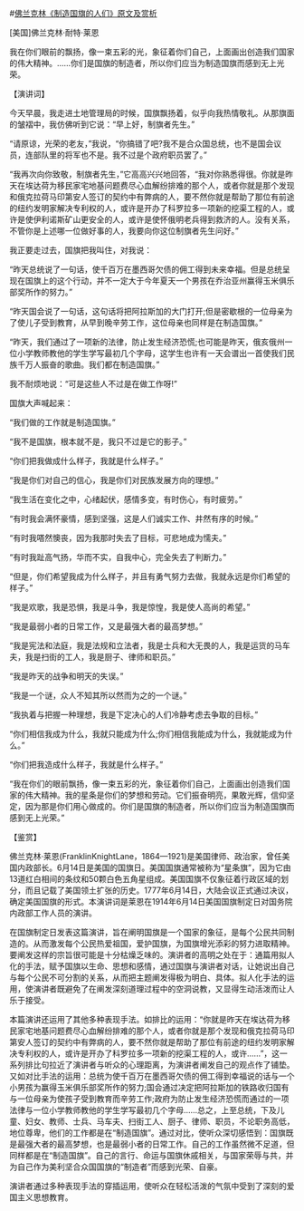 #[佛兰克林《制造国旗的人们》原文及赏析](https://www.vrrw.net/wx/14493.html)

[美国]佛兰克林·耐特·莱恩

我在你们眼前的飘扬，像一束五彩的光，象征着你们自己，上面画出创造我们国家的伟大精神。……你们是国旗的制造者，所以你们应当为制造国旗而感到无上光荣。

【演讲词】

今天早晨，我走进土地管理局的时候，国旗飘扬着，似乎向我热情敬礼。从那旗面的皱褶中，我仿佛听到它说：“早上好，制旗者先生。”

“请原谅，光荣的老友，”我说，“你搞错了吧?我不是合众国总统，也不是国会议员，连部队里的将军也不是。我不过是个政府职员罢了。”

“我再次向你致敬，制旗者先生，”它高高兴兴地回答，“我对你熟悉得很。你就是昨天在埃达荷为移民家宅地基问题费尽心血解纷排难的那个人，或者你就是那个发现和俄克拉荷马印第安人签订的契约中有弊病的人，要不然你就是帮助了那位有前途的纽约发明家解决专利权的人，或许是开办了科罗拉多一项新的挖渠工程的人，或许是使伊利诺斯矿山更安全的人，或许是使怀俄明老兵得到救济的人。没有关系，不管你是上述哪一位做好事的人，我要向你这位制旗者先生问好。”

我正要走过去，国旗把我叫住，对我说：

“昨天总统说了一句话，使千百万在墨西哥欠债的佣工得到未来幸福。但是总统呈现在国旗上的这个行动，并不一定大于今年夏天一个男孩在乔治亚州赢得玉米俱乐部奖所作的努力。”

“昨天国会说了一句话，这句话将把阿拉斯加的大门打开;但是密歇根的一位母亲为了使儿子受到教育，从早到晚辛劳工作，这位母亲也同样是在制造国旗。”

“昨天，我们通过了一项新的法律，防止发生经济恐慌;也可能是昨天，俄亥俄州一位小学教师教他的学生学写最初几个字母，这学生也许有一天会谱出一首使我们民族千万人振奋的歌曲。我们都在制造国旗。”

我不耐烦地说：“可是这些人不过是在做工作呀!”

国旗大声喊起来：

“我们做的工作就是制造国旗。”

“我不是国旗，根本就不是，我只不过是它的影子。”

“你们把我做成什么样子，我就是什么样子。”

“我是你们对自己的信心，我是你们对民族发展方向的理想。”

“我生活在变化之中，心绪起伏，感情多变，有时伤心，有时疲劳。”

“有时我会满怀豪情，感到坚强，这是人们诚实工作、井然有序的时候。”

“有时我嗒然懊丧，因为我那时失去了目标，可悲地成为懦夫。”

“有时我趾高气扬，华而不实，自我中心，完全失去了判断力。”

“但是，你们希望我成为什么样子，并且有勇气努力去做，我就永远是你们希望的样子。”

“我是欢歌，我是恐惧，我是斗争，我是惊惶，我是使人高尚的希望。”

“我是最弱小者的日常工作，又是最强大者的最高梦想。”

“我是宪法和法庭，我是法规和立法者，我是士兵和大无畏的人，我是运货的马车夫，我是扫街的工人，我是厨子、律师和职员。”

“我是昨天的战争和明天的失误。”

“我是一个谜，众人不知其所以然而为之的一个谜。”

“我执着与把握一种理想，我是下定决心的人们冷静考虑去争取的目标。”

“你们相信我成为什么，我就只能成为什么;你们相信我能成为什么，我就能成为什么。”

“你们把我造成什么样子，我就是什么样子。”

“我在你们的眼前飘扬，像一束五彩的光，象征着你们自己，上面画出创造我们国家的伟大精神。我的星条是你们的梦想和劳动。它们振奋明亮，果敢光辉，信仰坚定，因为那是你们用心做成的。你们是国旗的制造者，所以你们应当为制造国旗而感到无上光荣。”



【鉴赏】

佛兰克林·莱恩(FranklinKnightLane，1864—1921)是美国律师、政治家，曾任美国内政部长。6月14日是美国的国旗日。美国国旗通常被称为“星条旗”，因为它由13道红白相间的条纹和50颗白色五角星组成。美国国旗不仅象征着行政区域的划分，而且记载了美国领土扩张的历史。1777年6月14日，大陆会议正式通过决议，确定美国国旗的形式。本演讲词是莱恩在1914年6月14日美国国旗制定日对国务院内政部工作人员的演讲。

在国旗制定日发表这篇演讲，旨在阐明国旗是一个国家的象征，是每个公民共同制造的。从而激发每个公民热爱祖国，爱护国旗，为国旗增光添彩的努力进取精神。要阐发这样的宗旨很可能是十分枯燥乏味的。演讲者的高明之处在于：通篇用拟人化的手法，赋予国旗以生命、思想和感情，通过国旗与演讲者对话，让她说出自己与每个公民不可分割的关系，从而把主题阐发得极为明白、具体。拟人化手法的运用，使演讲者既避免了在阐发深刻道理过程中的空洞说教，又显得生动活泼而让人乐于接受。

本篇演讲还运用了其他多种表现手法。如排比的运用：“你就是昨天在埃达荷为移民家宅地基问题费尽心血解纷排难的那个人，或者你就是那个发现和俄克拉荷马印第安人签订的契约中有弊病的人，要不然你就是帮助了那位有前途的纽约发明家解决专利权的人，或许是开办了科罗拉多一项新的挖渠工程的人，或许……”，这一系列排比句拉近了演讲者与听众的心理距离，为演讲者阐发自己的观点作了铺垫。又如对比手法的运用：总统为使千百万在墨西哥欠债的佣工得到幸福说的话与一个小男孩为赢得玉米俱乐部奖所作的努力;国会通过决定把阿拉斯加的铁路收归国有与一位母亲为使孩子受到教育而辛劳工作;政府为防止发生经济恐慌而通过的一项法律与一位小学教师教他的学生学写最初几个字母……总之，上至总统，下及儿童、妇女、教师、士兵、马车夫、扫街工人、厨子、律师、职员，不论职务高低，地位尊卑，他们的工作都是在“制造国旗”。通过对比，使听众深切感悟到：国旗既是最强大者的最高梦想，也是最弱小者的日常工作。自己的工作虽然微不足道，但同样都是在“制造国旗”。自己的言行、命运与国旗休戚相关，与国家荣辱与共，并为自己作为美利坚合众国国旗的“制造者”而感到光荣、自豪。

演讲者通过多种表现手法的穿插运用，使听众在轻松活泼的气氛中受到了深刻的爱国主义思想教育。


